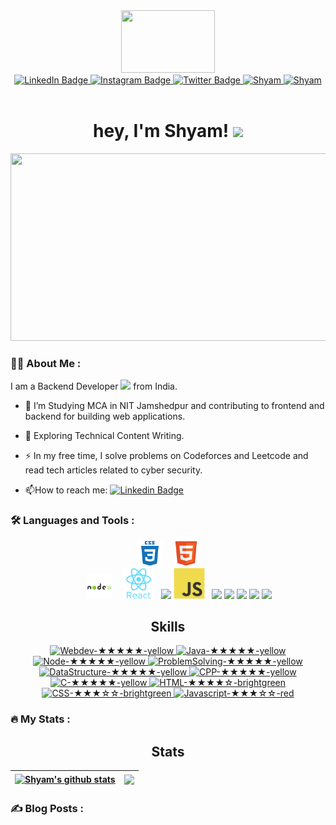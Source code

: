 <div>
  <div id="header" align="center">
<img src="https://media.giphy.com/media/zOvBKUUEERdNm/giphy.gif" width="150" height="100"/>
</div>

<!-- <div id="header" align="center">
  <img src="https://media.giphy.com/media/M9gbBd9nbDrOTu1Mqx/giphy.gif" width="100"/>
</div> -->

<div id="badges" align="center">
  <a href="https://www.linkedin.com/in/shyam-sunder19/">
    <img src="https://img.shields.io/badge/LinkedIn-blue?style=for-the-badge&logo=linkedin&logoColor=white" alt="LinkedIn Badge"/>
  </a>
  <a href="https://www.instagram.com/shyam_prajapati19/">
    <img src="https://img.shields.io/badge/Instagram-red?style=for-the-badge&logo=instagram&logoColor=white" alt="Instagram Badge"/>
  </a>
  <a href="https://twitter.com/Flanker1916">
    <img src="https://img.shields.io/badge/Twitter-blue?style=for-the-badge&logo=twitter&logoColor=white" alt="Twitter Badge"/>
  </a>
   <a href="mailto:shyamp665@gmail.com">
   <img alt="Shyam" src="https://img.shields.io/badge/-coding.shyam-pink?style=for-the-badge&logo=Gmail&logoColor=white&link=mailto:shyam6653@gmail.com" />
 </a>
   <a href="https://github.com/Flanker-shyam">
   <img alt="Shyam" src="https://img.shields.io/github/followers/Flanker-shyam?label=follow&style=social" />
 </a>   
</div>

  <div align="center">
<img src="https://komarev.com/ghpvc/?username=Flanker-shyam&style=flat-square&color=blue" alt=""/>
  </div>
<h1 align="center">
  hey, I'm Shyam!
  <img src="https://media.giphy.com/media/hvRJCLFzcasrR4ia7z/giphy.gif" width="30px"/>
</h1>
  <div align="center">
    <img src="https://media.giphy.com/media/L8K62iTDkzGX6/giphy.gif" width="600" height="300"/>
  </div>
  <!-- --------------------------------------------------------------------------------------------------------------------------------------- -->


### :technologist: About Me :
  
  I am a Backend Developer <img src="https://media.giphy.com/media/WUlplcMpOCEmTGBtBW/giphy.gif" width="30"> from India.
- :telescope: I’m Studying MCA in NIT Jamshedpur and contributing to frontend and backend for building web applications.

- :seedling: Exploring Technical Content Writing.

- :zap: In my free time, I solve problems on Codeforces and Leetcode and read tech articles related to cyber security.

- :mailbox:How to reach me: [![Linkedin Badge](https://img.shields.io/badge/LinkedIn-blue?style=for-the-badge&logo=linkedin&logoColor=white)](https://www.linkedin.com/in/shyam-sunder19/)
  
<!-- --------------------------------------------------------------------------------------------------------------------------------------- -->


### :hammer_and_wrench: Languages and Tools :
  <p align="center">
     <code> <img src="https://github.com/devicons/devicon/blob/master/icons/css3/css3-plain-wordmark.svg"  title="CSS3" alt="CSS" width="40" height="40"/>&nbsp;</code>
 <code> <img src="https://github.com/devicons/devicon/blob/master/icons/html5/html5-original.svg" title="HTML5" alt="HTML" width="40" height="40"/>&nbsp;
     <img src="https://github.com/devicons/devicon/blob/master/icons/nodejs/nodejs-original-wordmark.svg" title="NodeJS" alt="NodeJS" width="40" height="40"/>&nbsp;</code>
<code> <img src="https://github.com/devicons/devicon/blob/master/icons/react/react-original-wordmark.svg" title="React" alt="React" width="50" height="50"/>&nbsp;</code>
<code><img height="50" src="https://freepngimg.com/download/java/5-2-java-png-clipart.png"></code>
<code><img src="https://github.com/devicons/devicon/blob/master/icons/javascript/javascript-original.svg" title="JavaScript" alt="JavaScript" width="50" height="50"/>&nbsp;</code>
<code><img height="50" src="https://www.vectorlogo.zone/logos/git-scm/git-scm-icon.svg"></code>
<code><img height="50" src="https://www.vectorlogo.zone/logos/firebase/firebase-icon.svg"></code>
<code><img height="50" src="https://upload.wikimedia.org/wikipedia/commons/1/18/ISO_C%2B%2B_Logo.svg"></code>
<code><img height="50" src="https://e7.pngegg.com/pngimages/724/306/png-clipart-c-logo-c-programming-language-icon-letter-c-blue-logo.png"></code>
<code><img height="50" src="https://cdn.imgbin.com/21/11/12/imgbin-mysql-logo-database-join-portable-network-graphics-table-fYjBwJzJKBWt9RtriTD0EiXZU.jpg">
</code>
</p>

 <h2 align="center">Skills</h2>

<p align="center">
  <a href="https://img.shields.io/badge/Webdev-★★★★★★-yellow">
   <img alt="Webdev-★★★★★-yellow" src="https://img.shields.io/badge/Webdev-★★★★★-yellow" />
  </a>
  <a href="https://img.shields.io/badge/Java-★★★★★★-yellow">
   <img alt="Java-★★★★★-yellow" src="https://img.shields.io/badge/Java-★★★★★-yellow" />
  </a>
  <a href="https://img.shields.io/badge/Node-★★★★★★-yellow">
   <img alt="Node-★★★★★-yellow" src="https://img.shields.io/badge/Node-★★★★★-yellow" />
  </a>
  <a href="https://img.shields.io/badge/ProblemSolving-★★★★★★-yellow">
   <img alt="ProblemSolving-★★★★★-yellow" src="https://img.shields.io/badge/ProblemSolving-★★★★★-yellow" />
  </a>
  <a href="https://img.shields.io/badge/DataStructure-★★★★★-yellow">
   <img alt="DataStructure-★★★★★-yellow" src="https://img.shields.io/badge/DataStructure-★★★★★-yellow" />
  </a>
  <a href="https://img.shields.io/badge/CPP-★★★★★-yellow">
   <img alt="CPP-★★★★★-yellow" src="https://img.shields.io/badge/CPP-★★★★★-yellow" />
  </a>
  <a href="https://img.shields.io/badge/C-★★★★★-yellow">
   <img alt="C-★★★★★-yellow" src="https://img.shields.io/badge/C-★★★★★-yellow" />
  </a>
  <a href="https://img.shields.io/badge/HTML-★★★★☆-brightgreen">
   <img alt="HTML-★★★★☆-brightgreen" src="https://img.shields.io/badge/HTML-★★★★☆-brightgreen" />
  </a>
  <a href="https://img.shields.io/badge/CSS-★★★☆☆-brightgreen">
   <img alt="CSS-★★★☆☆-brightgreen" src="https://img.shields.io/badge/CSS-★★★☆☆-brightgreen" />
  </a>
  <a href="https://img.shields.io/badge/Javascript-★★★☆☆-red">
   <img alt="Javascript-★★★☆☆-red" src="https://img.shields.io/badge/Javascript-★★★☆☆-red" />
   </a>
</p>
  
<!-- --------------------------------------------------------------------------------------------------------------------------------------- -->


### :fire: My Stats :
 <h2 align="center">Stats</h2>

| <a href="https://github.com/Flanker-shyam/github-readme-stats"><img align="center" src="https://github-readme-stats.vercel.app/api?username=Flanker-shyam&count_private=true&theme=react&show_icons=true" alt="Shyam's github stats" /></a> | <a href="https://github.com/Flanker-shyam/github-readme-stats"><img align="center" src="https://github-readme-stats.vercel.app/api/top-langs/?username=Flanker-shyam&layout=compact&theme=react" /></a> |
| ------------- | ------------- |

<!-- --------------------------------------------------------------------------------------------------------------------------------------- -->

### :writing_hand: Blog Posts :
  <!-- BLOG-POST-LIST:START -->
<!-- BLOG-POST-LIST:END -->
    
<div>
